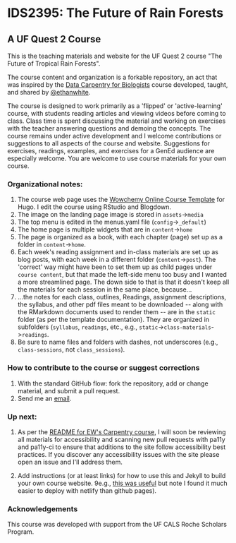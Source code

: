 # IDS2395: The Future of Rain Forests

## A UF Quest 2 Course

This is the teaching materials and website for the UF Quest 2 course "The Future of Tropical Rain Forests". 

The course content and organization is a forkable repository, an act that was inspired by the [Data Carpentry for Biologists](https://github.com/datacarpentry/semester-biology) course developed, taught, and shared by [@ethanwhite](https://github.com/ethanwhite).

The course is designed to work primarily as a 'flipped' or 'active-learning' course, with students reading articles and viewing videos before coming to class. Class time is spent discussing the material and working on exercises with the teacher answering questions and demoing the concepts. The course remains under active development and I welcome contributions or suggestions to all aspects of the course and website. Suggestions for exercises, readings, examples, and exercises for a GenEd audience are especially welcome. You are welcome to use course materials for your own course.  

### Organizational notes:

1. The course web page uses the [Wowchemy Online Course Template](https://github.com/wowchemy/starter-hugo-online-course) for Hugo. I edit the course using RStudio and Blogdown.
2. The image on the landing page image is stored in `assets`->`media`   
3. The top menu is edited in the menus.yaml file (`config`->`_default`) 
4. The home page is multiple widgets that are in `content`->`home`
5. The page is organized as a book, with each chapter (page) set up as a folder in `content`->`home`. 
6. Each week's reading assignment and in-class materials are set up as blog posts, with each week in a different folder (`content`->`post`). The 'correct' way might have been to set them up as child pages under `course content`, but that made the left-side menu too busy and I wanted a more streamlined page. The down side to that is that it doesn't keep all the materials for each session in the same place, because...
7. ...the notes for each class, outlines, Readings, assignment descriptions, the syllabus, and other pdf files meant to be downloaded -- along with the RMarkdown documents used to render them -- are in the `static` folder (as per the template documentation). They are organized in subfolders (`syllabus`, `readings`, etc., e.g., `static`->`class-materials`->`readings`.
8. Be sure to name files and folders with dashes, not underscores (e.g., `class-sessions`, not `class_sessions`).

### How to contribute to the course or suggest corrections 

1. With the standard GitHub flow: fork the repository, add or change material, and submit a pull request.
2. Send me an [email](mailto:embruna@ufl.edu).


### Up next:
1. As per the [README for EW's Carpentry course](https://github.com/datacarpentry/semester-biology), I will soon be reviewing all materials for accessibility and scanning new pull requests with pa11y and pa11y-ci to ensure that additions to the site follow accessibility best practices. If you discover any accessibility issues with the site please open an issue and I'll address them.

2) Add instructions (or at least links) for how to use this and Jekyll to build your own course website. 9e.g., [this was useful](https://matteocourthoud.github.io/post/website/) but note I found it much easier to deploy with netlify than github pages). 

### Acknowledgements

This course was developed with support from the UF CALS Roche Scholars Program.
